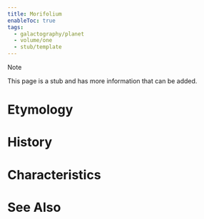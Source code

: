 ```yaml
---
title: Morifolium
enableToc: true
tags:
  - galactography/planet
  - volume/one
  - stub/template
---
```


> [!note]
> This page is a stub and has more information that can be added.

# Etymology

# History

# Characteristics

# See Also
